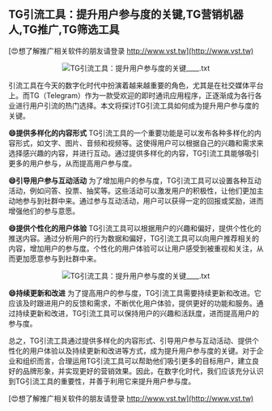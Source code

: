 ## **TG引流工具：提升用户参与度的关键,TG营销机器人,TG推广,TG筛选工具**

[😍想了解推广相关软件的朋友请登录 http://www.vst.tw](http://www.vst.tw)

 <center><img src="https://vst.tw/MP4/tuiguang/png/5.png" alt="TG引流工具：提升用户参与度的关键____.txt"></center>

引流工具在今天的数字化时代中扮演着越来越重要的角色，尤其是在社交媒体平台上。而TG（Telegram）作为一款受欢迎的即时通讯应用程序，正逐渐成为各行各业进行用户引流的热门选择。本文将探讨TG引流工具如何成为提升用户参与度的关键。

**😄提供多样化的内容形式**
TG引流工具的一个重要功能是可以发布各种多样化的内容形式，如文字、图片、音频和视频等。这使得用户可以根据自己的兴趣和需求来选择感兴趣的内容，并进行互动。通过提供多样化的内容，TG引流工具能够吸引更多的用户参与，从而提高用户参与度。

**😄引导用户参与互动活动**
为了增加用户的参与度，TG引流工具可以设置各种互动活动，例如问答、投票、抽奖等。这些活动可以激发用户的积极性，让他们更加主动地参与到社群中来。通过参与互动活动，用户可以获得一定的回报或奖励，进而增强他们的参与意愿。

**😄提供个性化的用户体验**
TG引流工具可以根据用户的兴趣和偏好，提供个性化的推送内容。通过分析用户的行为数据和偏好，TG引流工具可以向用户推荐相关的内容，增加用户的参与度。个性化的用户体验可以让用户感受到被重视和关注，从而更加愿意参与到社群中来。

 <center><img src="https://vst.tw/MP4/tuiguang/png/4.png" alt="TG引流工具：提升用户参与度的关键____.txt"></center>

**😄持续更新和改进**
为了提高用户的参与度，TG引流工具需要持续更新和改进。它应该及时跟进用户的反馈和需求，不断优化用户体验，提供更好的功能和服务。通过持续更新和改进，TG引流工具可以保持用户的兴趣和活跃度，进而提高用户的参与度。

总之，TG引流工具通过提供多样化的内容形式、引导用户参与互动活动、提供个性化的用户体验以及持续更新和改进等方式，成为提升用户参与度的关键。对于企业和组织而言，合理运用TG引流工具可以帮助他们吸引更多的目标用户，建立良好的品牌形象，并实现更好的营销效果。因此，在数字化时代，我们应该充分认识到TG引流工具的重要性，并善于利用它来提升用户参与度。

[😍想了解推广相关软件的朋友请登录 http://www.vst.tw](http://www.vst.tw)



